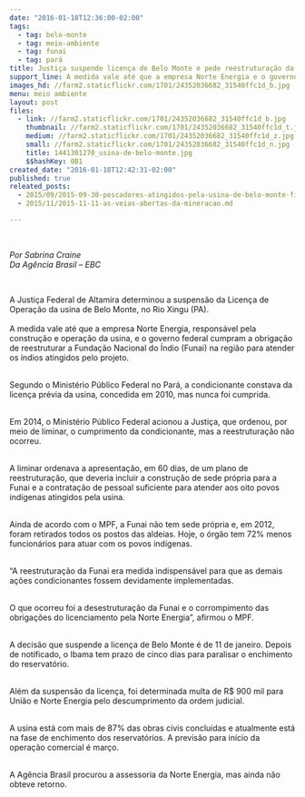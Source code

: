 ```yaml
---
date: "2016-01-18T12:36:00-02:00"
tags:
  - tag: belo-monte
  - tag: meio-ambiente
  - tag: funai
  - tag: pará
title: Justiça suspende licença de Belo Monte e pede reestruturação da Funai no Pará
support_line: A medida vale até que a empresa Norte Energia e o governo federal cumpram a obrigação de reestruturar a Funai na região para atender os índios atingidos pelo projeto.
images_hd: //farm2.staticflickr.com/1701/24352036682_31540ffc1d_b.jpg
menu: meio ambiente
layout: post
files:
  - link: //farm2.staticflickr.com/1701/24352036682_31540ffc1d_b.jpg
    thumbnail: //farm2.staticflickr.com/1701/24352036682_31540ffc1d_t.jpg
    medium: //farm2.staticflickr.com/1701/24352036682_31540ffc1d_z.jpg
    small: //farm2.staticflickr.com/1701/24352036682_31540ffc1d_n.jpg
    title: 1441301270_usina-de-belo-monte.jpg
    $$hashKey: 0B1
created_date: "2016-01-18T12:42:31-02:00"
published: true
releated_posts:
  - 2015/09/2015-09-30-pescadores-atingidos-pela-usina-de-belo-monte-ficam-sem-rio-e-sem-peixe-aponta-atlas.md
  - 2015/11/2015-11-11-as-veias-abertas-da-mineracao.md

---
```

<p>&nbsp;</p>

<p><em>Por Sabrina Craine<br />
Da Ag&ecirc;ncia Brasil &ndash; EBC</em></p>

<p>&nbsp;</p>

<p>A Justi&ccedil;a Federal de Altamira determinou a suspens&atilde;o da Licen&ccedil;a de Opera&ccedil;&atilde;o da usina de Belo Monte, no Rio Xingu (PA).<br />
<br />
A medida vale at&eacute; que a empresa Norte Energia, respons&aacute;vel pela constru&ccedil;&atilde;o e opera&ccedil;&atilde;o da usina, e o governo federal cumpram a obriga&ccedil;&atilde;o de reestruturar a Funda&ccedil;&atilde;o Nacional do &Iacute;ndio (Funai) na regi&atilde;o para atender os &iacute;ndios atingidos pelo projeto.</p>

<p><br />
Segundo o Minist&eacute;rio P&uacute;blico Federal no Par&aacute;, a condicionante constava da licen&ccedil;a pr&eacute;via da usina, concedida em 2010, mas nunca foi cumprida.</p>

<p><br />
Em 2014, o Minist&eacute;rio P&uacute;blico Federal acionou a Justi&ccedil;a, que ordenou, por meio de liminar, o cumprimento da condicionante, mas a reestrutura&ccedil;&atilde;o n&atilde;o ocorreu.</p>

<p><br />
A liminar ordenava a apresenta&ccedil;&atilde;o, em 60 dias, de um plano de reestrutura&ccedil;&atilde;o, que deveria incluir a constru&ccedil;&atilde;o de sede pr&oacute;pria para a Funai e a contrata&ccedil;&atilde;o de pessoal suficiente para atender aos oito povos ind&iacute;genas atingidos pela usina.</p>

<p><br />
Ainda de acordo com o MPF, a Funai n&atilde;o tem sede pr&oacute;pria e, em 2012, foram retirados todos os postos das aldeias. Hoje, o &oacute;rg&atilde;o tem 72% menos funcion&aacute;rios para atuar com os povos ind&iacute;genas.</p>

<p><br />
&ldquo;A reestrutura&ccedil;&atilde;o da Funai era medida indispens&aacute;vel para que as demais a&ccedil;&otilde;es condicionantes fossem devidamente implementadas.</p>

<p><br />
O que ocorreu foi a desestrutura&ccedil;&atilde;o da Funai e o corrompimento das obriga&ccedil;&otilde;es do licenciamento pela Norte Energia&rdquo;, afirmou o MPF.</p>

<p><br />
A decis&atilde;o que suspende a licen&ccedil;a de Belo Monte &eacute; de 11 de janeiro. Depois de notificado, o Ibama tem prazo de cinco dias para paralisar o enchimento do reservat&oacute;rio.</p>

<p><br />
Al&eacute;m da suspens&atilde;o da licen&ccedil;a, foi determinada multa de R$ 900 mil para Uni&atilde;o e Norte Energia pelo descumprimento da ordem judicial.</p>

<p><br />
A usina est&aacute; com mais de 87% das obras civis conclu&iacute;das e atualmente est&aacute; na fase de enchimento dos reservat&oacute;rios. A previs&atilde;o para in&iacute;cio da opera&ccedil;&atilde;o comercial &eacute; mar&ccedil;o.</p>

<p><br />
A Ag&ecirc;ncia Brasil procurou a assessoria da Norte Energia, mas ainda n&atilde;o obteve retorno.</p>
